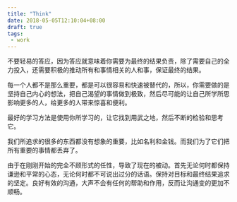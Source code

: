 ```yaml
---
title: "Think"
date: 2018-05-05T12:10:04+08:00
draft: true
tags:
 - work
---
```


不要轻易的答应，因为答应就意味着你需要为最终的结果负责，除了需要自己的全力投入，还需要积极的推动所有和事情相关的人和事，保证最终的结果。

每一个人都不是那么重要，都是可以很容易和快速被替代的，所以，你需要做的是坚持自己内心的想法，把自己渴望的事情做到极致，然后尽可能的让自己所学所思影响更多的人，给更多的人带来惊喜和便利。

最好的学习方法是使用你所学习的，让它找到用武之地，然后不断的检验和思考它。

我们所追求的很多的东西都没有想象的重要，比如名利和金钱。而我们为了它们把所有重要的事情都丢弃了。

由于在刚刚开始的完全不顾形式的任性，导致了现在的被动。首先无论何时都保持谦逊和平常的心态，无论何时都不可说出过分的话语。保持对目标和最终结果追求的坚定。良好有效的沟通，大声不会有任何的帮助和作用，反而让沟通变的更加不顺畅。
